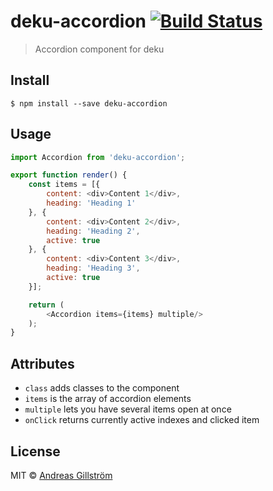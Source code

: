# deku-accordion [![Build Status](https://travis-ci.org/gillstrom/deku-accordion.svg?branch=master)](https://travis-ci.org/gillstrom/deku-accordion)

> Accordion component for deku


## Install

```
$ npm install --save deku-accordion
```


## Usage

```js
import Accordion from 'deku-accordion';

export function render() {
	const items = [{
		content: <div>Content 1</div>,
		heading: 'Heading 1'
	}, {
		content: <div>Content 2</div>,
		heading: 'Heading 2',
		active: true
	}, {
		content: <div>Content 3</div>,
		heading: 'Heading 3',
		active: true
	}];

	return (
		<Accordion items={items} multiple/>
	);
}
```


## Attributes

* `class` adds classes to the component
* `items` is the array of accordion elements
* `multiple` lets you have several items open at once
* `onClick` returns currently active indexes and clicked item

## License

MIT © [Andreas Gillström](http://github.com/gillstrom)
